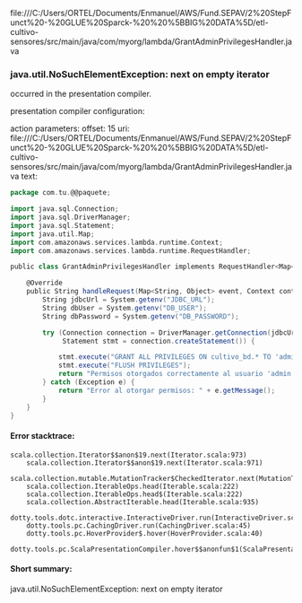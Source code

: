 file:///C:/Users/ORTEL/Documents/Enmanuel/AWS/Fund.SEPAV/2%20StepFunct%20-%20GLUE%20Sparck-%20%20%5BBIG%20DATA%5D/etl-cultivo-sensores/src/main/java/com/myorg/lambda/GrantAdminPrivilegesHandler.java
### java.util.NoSuchElementException: next on empty iterator

occurred in the presentation compiler.

presentation compiler configuration:


action parameters:
offset: 15
uri: file:///C:/Users/ORTEL/Documents/Enmanuel/AWS/Fund.SEPAV/2%20StepFunct%20-%20GLUE%20Sparck-%20%20%5BBIG%20DATA%5D/etl-cultivo-sensores/src/main/java/com/myorg/lambda/GrantAdminPrivilegesHandler.java
text:
```scala
package com.tu.@@paquete;

import java.sql.Connection;
import java.sql.DriverManager;
import java.sql.Statement;
import java.util.Map;
import com.amazonaws.services.lambda.runtime.Context;
import com.amazonaws.services.lambda.runtime.RequestHandler;

public class GrantAdminPrivilegesHandler implements RequestHandler<Map<String, Object>, String> {

    @Override
    public String handleRequest(Map<String, Object> event, Context context) {
        String jdbcUrl = System.getenv("JDBC_URL");
        String dbUser = System.getenv("DB_USER");
        String dbPassword = System.getenv("DB_PASSWORD");

        try (Connection connection = DriverManager.getConnection(jdbcUrl, dbUser, dbPassword);
             Statement stmt = connection.createStatement()) {

            stmt.execute("GRANT ALL PRIVILEGES ON cultivo_bd.* TO 'admin'@'%'");
            stmt.execute("FLUSH PRIVILEGES");
            return "Permisos otorgados correctamente al usuario 'admin'.";
        } catch (Exception e) {
            return "Error al otorgar permisos: " + e.getMessage();
        }
    }
}

```



#### Error stacktrace:

```
scala.collection.Iterator$$anon$19.next(Iterator.scala:973)
	scala.collection.Iterator$$anon$19.next(Iterator.scala:971)
	scala.collection.mutable.MutationTracker$CheckedIterator.next(MutationTracker.scala:76)
	scala.collection.IterableOps.head(Iterable.scala:222)
	scala.collection.IterableOps.head$(Iterable.scala:222)
	scala.collection.AbstractIterable.head(Iterable.scala:935)
	dotty.tools.dotc.interactive.InteractiveDriver.run(InteractiveDriver.scala:164)
	dotty.tools.pc.CachingDriver.run(CachingDriver.scala:45)
	dotty.tools.pc.HoverProvider$.hover(HoverProvider.scala:40)
	dotty.tools.pc.ScalaPresentationCompiler.hover$$anonfun$1(ScalaPresentationCompiler.scala:389)
```
#### Short summary: 

java.util.NoSuchElementException: next on empty iterator